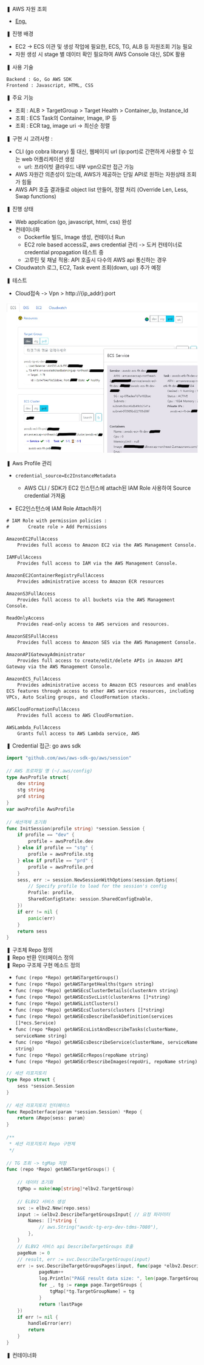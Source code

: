 ❚ AWS 자원 조회
- [Eng.](doc_goproject)

❚ 진행 배경
- EC2 -> ECS 이관 및 생성 작업에 필요한, ECS, TG, ALB 등 자원조회 기능 필요
- 자원 생성 시 stage 별 데이터 확인 필요하여 AWS Console 대신, SDK 활용

❚ 사용 기술

```
Backend : Go, Go AWS SDK
Frontend : Javascript, HTML, CSS
```

❚ 주요 기능
- 조회 : ALB > TargetGroup > Target Health >  Container_Ip, Instance_Id
- 조회 : ECS Task의 Container, Image, IP 등
- 조회 : ECR tag, image uri -> 최신순 정렬

❚ 구현 시 고려사항 :
- CLI (go cobra library) 툴 대신, 웹페이지 url (ip:port)로 간편하게 사용할 수 있는 web 어플리케이션 생성
	- url:  프라이빗 클라우드 내부 vpn으로만 접근 가능
- AWS 자원간 의존성이 있는데, AWS가 제공하는 단일 API로 원하는 자원상태 조회가 힘듦
- AWS API 호출 결과들로 object list 만들어, 정렬 처리 (Override Len, Less, Swap functions)

❚ 진행 상태
- Web application (go, javascript, html, css) 완성
- 컨테이너화
	- Dockerfile 빌드, Image 생성, 컨테이너 Run
	- EC2 role based access로, aws credential 관리 -> 도커 컨테이너로 credential propagation 테스트 중
	- 고루틴 및 채널 적용: API 호출시 다수의 AWS api 통신하는 경우
- Cloudwatch 로그, EC2, Task event 조회(down, up) 추가 예정

❚ 테스트
- Cloud접속 -> Vpn > http://{ip_addr}:port

![go sdk app](./assets/images/goproject_kor.png)


❚ Aws Profile 관리
- `credential_source=Ec2InstanceMetadata`
	- AWS CLI / SDK가 EC2 인스턴스에 attach된 IAM Role 사용하여 Source credential 가져옴

- EC2인스턴스에 IAM Role Attach하기

```
# IAM Role with permission policies :
#		Create role > Add Permissions

AmazonEC2FullAccess
	Provides full access to Amazon EC2 via the AWS Management Console.

IAMFullAccess
	Provides full access to IAM via the AWS Management Console.

AmazonEC2ContainerRegistryFullAccess
	Provides administrative access to Amazon ECR resources

AmazonS3FullAccess
	Provides full access to all buckets via the AWS Management Console.

ReadOnlyAccess
	Provides read-only access to AWS services and resources.

AmazonSESFullAccess
	Provides full access to Amazon SES via the AWS Management Console.

AmazonAPIGatewayAdministrator
	Provides full access to create/edit/delete APIs in Amazon API Gateway via the AWS Management Console.

AmazonECS_FullAccess
	Provides administrative access to Amazon ECS resources and enables ECS features through access to other AWS service resources, including VPCs, Auto Scaling groups, and CloudFormation stacks.

AWSCloudFormationFullAccess
	Provides full access to AWS CloudFormation.

AWSLambda_FullAccess
	Grants full access to AWS Lambda service, AWS
```

❚ Credential 접근: go aws sdk

```go
import "github.com/aws/aws-sdk-go/aws/session"

// AWS 프로파일 명 (~/.aws/config)
type AwsProfile struct{
	dev string
	stg string
	prd string
}
var awsProfile AwsProfile

// 세션객체 초기화
func InitSession(profile string) *session.Session {
	if profile == "dev" {
		profile = awsProfile.dev
	} else if profile == "stg" {
		profile = awsProfile.stg
	} else if profile == "prd" {
		profile = awsProfile.prd
	}
	sess, err := session.NewSessionWithOptions(session.Options{
		// Specify profile to load for the session's config
		Profile: profile,
		SharedConfigState: session.SharedConfigEnable,
	})
	if err != nil {
		panic(err)
	}
	return sess
}
```

❚ 구조체 Repo 정의<br>
❚ Repo 반환 인터페이스 정의<br>
❚ Repo 구조체 구현 메소드 정의
- `func (repo *Repo) getAWSTargetGroups()`
- `func (repo *Repo) getAWSTargetHealths(tgarn string)`
- `func (repo *Repo) getAWSEcsClusterDetails(clusterArn string)`
- `func (repo *Repo) getAWSEcsSvcList(clusterArns []*string)`
- `func (repo *Repo) getAWSListClusters()`
- `func (repo *Repo) getAWSEcsClusters(clusters []*string)`
- `func (repo *Repo) getAWSEcsDescribeTaskDefinition(services []*ecs.Service)`
- `func (repo *Repo) getAWSEcsListAndDescribeTasks(clusterName, serviceName string)`
- `func (repo *Repo) getAWSEcsDescribeService(clusterName, serviceName string)`
- `func (repo *Repo) getAWSEcrRepos(repoName string)`
- `func (repo *Repo) getAWSEcrDescribeImages(repoUri, repoName string)`

```go
// 세션 리포지토리
type Repo struct {
	sess *session.Session
}

// 세션 리포지토리 인터페이스
func RepoInterface(param *session.Session) *Repo {
	return &Repo{sess: param}
}

/**
 * 세션 리포지토리 Repo 구현체
 */

// TG 조회 -> tgMap 저장
func (repo *Repo) getAWSTargetGroups() {

	// 데이터 초기화
	tgMap = make(map[string]*elbv2.TargetGroup)

	// ELBV2 서비스 생성
	svc := elbv2.New(repo.sess)
	input := &elbv2.DescribeTargetGroupsInput{ // 요청 파라미터
		Names: []*string {
			// aws.String("awsdc-tg-erp-dev-tdms-7080"),
		},
	}
	// ELBV2 서비스 api DescribeTargetGroups 호출
	pageNum := 0
	// result, err := svc.DescribeTargetGroups(input)
	err := svc.DescribeTargetGroupsPages(input, func(page *elbv2.DescribeTargetGroupsOutput, lastPage bool) bool {
			pageNum++
			log.Println("PAGE result data size: ", len(page.TargetGroups))
			for _, tg := range page.TargetGroups {
				tgMap[*tg.TargetGroupName] = tg
			}
			return !lastPage
	})
	if err != nil {
		handleError(err)
		return
	}
}
```


❚ 컨테이너화


```sh
```

